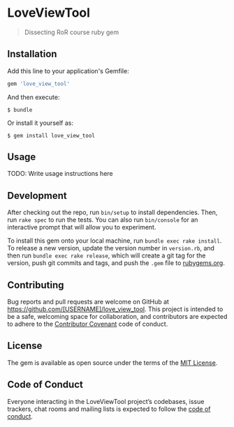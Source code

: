 # LoveViewTool

> Dissecting RoR course ruby gem

## Installation

Add this line to your application's Gemfile:

```ruby
gem 'love_view_tool'
```

And then execute:

    $ bundle

Or install it yourself as:

    $ gem install love_view_tool

## Usage

TODO: Write usage instructions here

## Development

After checking out the repo, run `bin/setup` to install dependencies. Then, run `rake spec` to run the tests. You can also run `bin/console` for an interactive prompt that will allow you to experiment.

To install this gem onto your local machine, run `bundle exec rake install`. To release a new version, update the version number in `version.rb`, and then run `bundle exec rake release`, which will create a git tag for the version, push git commits and tags, and push the `.gem` file to [rubygems.org](https://rubygems.org).

## Contributing

Bug reports and pull requests are welcome on GitHub at https://github.com/[USERNAME]/love_view_tool. This project is intended to be a safe, welcoming space for collaboration, and contributors are expected to adhere to the [Contributor Covenant](http://contributor-covenant.org) code of conduct.

## License

The gem is available as open source under the terms of the [MIT License](https://opensource.org/licenses/MIT).

## Code of Conduct

Everyone interacting in the LoveViewTool project’s codebases, issue trackers, chat rooms and mailing lists is expected to follow the [code of conduct](https://github.com/[USERNAME]/love_view_tool/blob/master/CODE_OF_CONDUCT.md).
